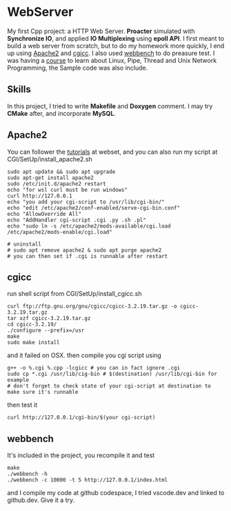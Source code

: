# WebServer
My first Cpp project: a HTTP Web Server. **Proacter** simulated with **Synchronize IO**, and applied **IO Multiplexing** using **epoll API**. I first meant to build a web server from scratch, but to do my homework more quickly, I end up using [Apache2](https://ubuntu.com/tutorials/install-and-configure-apache#1-overview) and [cgicc](https://www.gnu.org/software/cgicc/index.html). I also used [webbench](https://github.com/tamlok/webbench.git) to do preasure test. I was having a [course](https://www.nowcoder.com/study/live/504) to learn about Linux, Pipe, Thread and Unix Network Programming, the Sample code was also include.
## Skills
In this project, I tried to write **Makefile** and **Doxygen** comment. I may try **CMake** after, and incorporate **MySQL**.
## Apache2
You can follower the [tutorials](https://ubuntu.com/tutorials/install-and-configure-apache#1-overview) at webset, and you can also run my script at CGI/SetUp/install_apache2.sh
```shell
sudo apt update && sudo apt upgrade
sudo apt-get install apache2
sudo /etc/init.d/apache2 restart
echo "for wsl curl must be run windows"
curl http://127.0.0.1
echo "you add your cgi-script to /usr/lib/cgi-bin/"
echo "edit /etc/apache2/conf-enabled/serve-cgi-bin.conf"
echo "AllowOverride All"
echo "AddHandler cgi-script .cgi .py .sh .pl"
echo "sudo ln -s /etc/apache2/mods-available/cgi.load /etc/apache2/mods-enable/cgi.load"

# uninstall
# sudo apt remove apache2 & sudo apt purge apache2
# you can then set if .cgi is runnable after restart
```
## cgicc
run shell script from CGI/SetUp/install_cgicc.sh
```shell
curl ftp://ftp.gnu.org/gnu/cgicc/cgicc-3.2.19.tar.gz -o cgicc-3.2.19.tar.gz
tar xzf cgicc-3.2.19.tar.gz 
cd cgicc-3.2.19/ 
./configure --prefix=/usr 
make
sudo make install
```
and it failed on OSX. 
then compile you cgi script using
```shell
g++ -o %.cgi %.cpp -lcgicc # you can in fact ignore .cgi
sudo cp *.cgi /usr/lib/cig-bin # $(destination) /usr/lib/cgi-bin for example
# don't forget to check state of your cgi-script at destination to make sure it's runnable
```
then test it
```shell
curl http://127.0.0.1/cgi-bin/$(your cgi-script)
```
## webbench
It's included in the project, you recompile it and test
```shell
make 
./webbench -h
./webbench -c 10000 -t 5 http://127.0.0.1/index.html
```
and I compile my code at github codespace, I tried vscode.dev and linked to github.dev. Give it a try.

